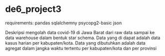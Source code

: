# de6_project3
requirements:
pandas
sqlalchemny
psycopg2-basic
json

Deskripsi
mengolah data covid-19 di Jawa Barat dari raw data sampai ke data warehouse dalam bentuk star schema. Data yang di dapat adalah data kasus harian per kabupaten/kota. Data yang dibutuhkan adalah data agregat dalam jangka waktu tertentu per kabupaten/kota dan per provinsi

